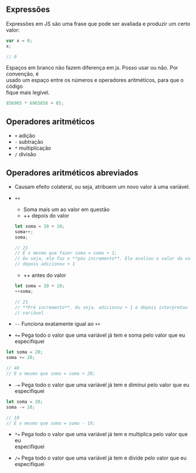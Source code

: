 ## Expressões
Expressões em JS são uma frase que pode ser avaliada e produzir um certo valor:

```javascript
var x = 0;
x;

// 0
```

Espaços em branco não fazem diferença em js. Posso usar ou não. Por convenção, é  
usado um espaço entre os números e operadores aritméticos, para que o código  
fique mais legível.

```javascript
856965 * 6965856 + 85;
```

## Operadores aritméticos
- `+` adição
- `-` subtração
- `*` multiplicação
- `/` divisão

## Operadores aritméticos abreviados
- Causam efeito colateral, ou seja, atribuem um novo valor à uma variável. 

- `++`
  - Soma mais um ao valor em questão
  - ++ depois do valor
  ```javascript
  let soma = 10 + 10;
  soma++;
  soma;

  // 21
  // É o mesmo que fazer soma = soma + 1;
  // Ou seja, ele faz o **pós incremento**. Ele avaliou o valor da variável e  
  // depois adicionou + 1
  ```
  - ++ antes do valor
  ```javascript
  let soma = 10 + 10;
  ++soma;

  // 21
  // **Pré incremento**. Ou seja, adicionou + 1 e depois interpretou o valor da  
  // variável
  ```

- `--`
Funciona exatamente igual ao `++`

- `+=` Pega todo o valor que uma variável já tem e soma pelo valor que eu  
especifiquei
```javascript
let soma = 20;
soma += 20;

// 40
// É o mesmo que soma = soma + 20;
```

- `-=` Pega todo o valor que uma variável já tem e diminui pelo valor que eu  
especifiquei
```javascript
let soma = 20;
soma -= 10;

// 10
// É o mesmo que soma = soma - 10;
```

- `*=` Pega todo o valor que uma variável já tem e multiplica pelo valor que eu  
especifiquei

- `/=` Pega todo o valor que uma variável já tem e divide pelo valor que eu  
especifiquei
